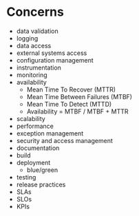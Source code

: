 # Concerns

* data validation
* logging
* data access
* external systems access
* configuration management
* instrumentation
* monitoring
* availability
  * Mean Time To Recover \(MTTR\)
  * Mean Time Between Failures \(MTBF\)
  * Mean Time To Detect \(MTTD\)
  * Availability = MTBF / MTBF + MTTR
* scalability
* performance
* exception management
* security and access management
* documentation
* build
* deployment
  * blue/green
* testing
* release practices
* SLAs
* SLOs
* KPIs



